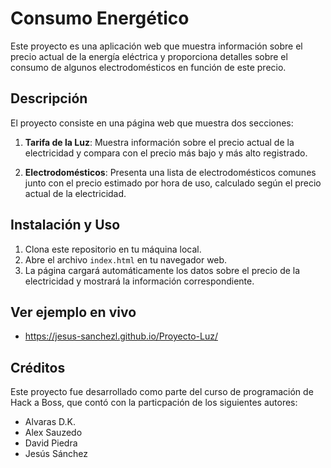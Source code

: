 # Consumo Energético

Este proyecto es una aplicación web que muestra información sobre el precio actual de la energía eléctrica y proporciona detalles sobre el consumo de algunos electrodomésticos en función de este precio.

## Descripción

El proyecto consiste en una página web que muestra dos secciones:

1. **Tarifa de la Luz**: Muestra información sobre el precio actual de la electricidad y compara con el precio más bajo y más alto registrado.

2. **Electrodomésticos**: Presenta una lista de electrodomésticos comunes junto con el precio  estimado por hora de uso, calculado según el precio actual de la electricidad.


## Instalación y Uso

1. Clona este repositorio en tu máquina local.
2. Abre el archivo `index.html` en tu navegador web.
3. La página cargará automáticamente los datos sobre el precio de la electricidad y mostrará la información correspondiente.

## Ver ejemplo en vivo

- https://jesus-sanchezl.github.io/Proyecto-Luz/


## Créditos

Este proyecto fue desarrollado como parte del curso de programación de Hack a Boss, que contó con la particpación de los siguientes autores: 

- Alvaras D.K.
- Alex Sauzedo
- David Piedra
- Jesús Sánchez


